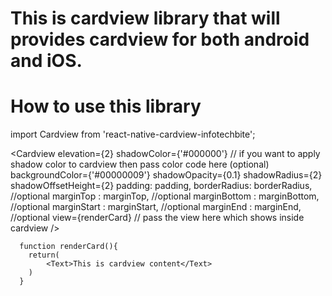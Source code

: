 # This is cardview library that will provides cardview for both android and iOS.

# How to use this library

import Cardview from 'react-native-cardview-infotechbite';

 <Cardview
        elevation={2}
        shadowColor={'#000000'} // if you want to apply shadow color to cardview then pass color code here (optional)
        backgroundColor={'#00000009'} 
        shadowOpacity={0.1}
        shadowRadius={2}
        shadowOffsetHeight={2}
         padding: padding, 
        borderRadius: borderRadius, //optional
        marginTop : marginTop, //optional
        marginBottom : marginBottom, //optional
        marginStart : marginStart, //optional
        marginEnd : marginEnd, //optional
        view={renderCard} // pass the view here which shows inside cardview
      />

      function renderCard(){
        return(
            <Text>This is cardview content</Text>
        )
      }